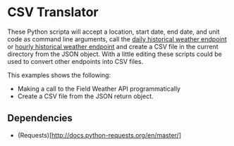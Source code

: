 # CSV Translator

These Python scripta will accept a location, start date, end date, and unit code as command line arguments, call the [daily historical weather endpoint](https://docs.clearag.com/documentation/Field_Weather_API/latest#_daily_historical_v1_2) or [hourly historical weather endpoint](https://docs.clearag.com/documentation/Field_Weather_API/latest#_hourly_historical_v1_1) and create a CSV file in the current directory from the JSON object. With a little editing these scripts could be used to convert other endpoints into CSV files.

This examples shows the following:
* Making a call to the Field Weather API programmatically
* Create a CSV file from the JSON return object.


## Dependencies
* (Requests)[http://docs.python-requests.org/en/master/]